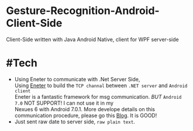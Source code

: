 # Gesture-Recognition-Android-Client-Side
Client-Side written with Java Android Native, client for WPF server-side


# #Tech
- Using Eneter to communicate with .Net Server Side,   
  Using [Eneter](http://www.eneter.net/) to build the `TCP channal` between `.NET server` and `Android client`  
  Eneter is a fantastic framework for msg communication. *BUT* `Android 7.0` NOT SUPPORT! I can not use it in my  
  Nexues 6 with Android 7.0.1. More develope details on this communication procedure, please go this [Blog](https://www.codeproject.com/articles/340714/android-how-to-communicate-with-net-application-vi). It is GOOD!
- Just sent raw date to server side, `raw plain text`.
